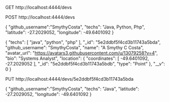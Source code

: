 
GET http://localhost:4444/devs

POST http://localhost:4444/devs

{
	"github_username":"SmythyCosta", 
	"techs": "Java, Python, Php",
	"latitude": -27.2029052,
	"longitude": -49.6401092
}


{
    "techs": [
        "java",
        "python",
        "php"
    ],
    "_id": "5e2ddbf5f4cd3b11743a5bda",
    "github_username": "SmythyCosta",
    "name": "A Smythy C Costa",
    "avatar_url": "https://avatars3.githubusercontent.com/u/13079258?v=4",
    "bio": "Systems Analyst",
    "location": {
        "coordinates": [
            -49.6401092,
            -27.2029052
        ],
        "_id": "5e2ddbf5f4cd3b11743a5bdb",
        "type": "Point"
    },
    "__v": 0
}


PUT http://localhost:4444/devs/5e2ddbf5f4cd3b11743a5bda

{
	"github_username":"SmythyCosta", 
	"techs": "Java",
	"latitude": -27.2029052,
	"longitude": -49.6401092
}


